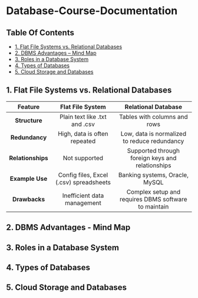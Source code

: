 # Database-Course-Documentation

## Table Of Contents
- [1. Flat File Systems vs. Relational Databases](#1-flat-file-systems-vs-relational-databases)
- [2. DBMS Advantages – Mind Map](#2-dbms-advantages---mind-map)
- [3. Roles in a Database System](#3-roles-in-a-database-system)
- [4. Types of Databases](#4-types-of-databases)
- [5. Cloud Storage and Databases](#5-cloud-storage-and-databases)

## 1. Flat File Systems vs. Relational Databases

| Feature         | Flat File System                        | Relational Database                                 |
|:---------------:|:---------------------------------------:|:---------------------------------------------------:|
| **Structure**   | Plain text like .txt and .csv           | Tables with columns and rows                        |
| **Redundancy**  | High, data is often repeated            | Low, data is normalized to reduce redundancy        |
| **Relationships** | Not supported                         | Supported through foreign keys and relationships    |
| **Example Use** | Config files, Excel (.csv) spreadsheets | Banking systems, Oracle, MySQL                      |
| **Drawbacks**   | Inefficient data management             | Complex setup and requires DBMS software to maintain|

## 2. DBMS Advantages - Mind Map

## 3. Roles in a Database System

## 4. Types of Databases

## 5. Cloud Storage and Databases
